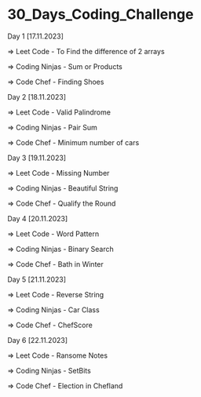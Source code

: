# 30_Days_Coding_Challenge
Day 1 [17.11.2023]

  => Leet Code - To Find the difference of 2 arrays

  => Coding Ninjas - Sum or Products

  => Code Chef - Finding Shoes

Day 2 [18.11.2023]

  => Leet Code - Valid Palindrome

  => Coding Ninjas - Pair Sum

  => Code Chef - Minimum number of cars

Day 3 [19.11.2023]

  => Leet Code - Missing Number

  => Coding Ninjas - Beautiful String

  => Code Chef - Qualify the Round

Day 4 [20.11.2023]

  => Leet Code - Word Pattern

  => Coding Ninjas - Binary Search

  => Code Chef - Bath in Winter
  
Day 5 [21.11.2023]

  => Leet Code - Reverse String 

  => Coding Ninjas - Car Class

  => Code Chef - ChefScore

Day 6 [22.11.2023]

  => Leet Code - Ransome Notes

  => Coding Ninjas - SetBits

  => Code Chef - Election in Chefland

